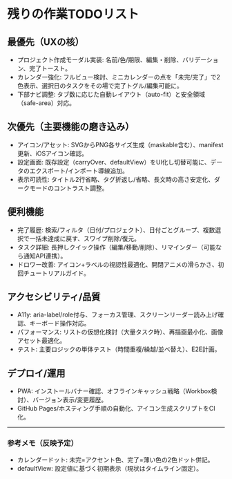 # 残りの作業TODOリスト

## 最優先（UXの核）
- プロジェクト作成モーダル実装: 名前/色/期限、編集・削除、バリデーション、完了トースト。
- カレンダー強化: フルビュー検討、ミニカレンダーの点を「未完/完了」で2色表示、選択日のタスクをその場で完了トグル/編集可能に。
- 下部ナビ調整: タブ数に応じた自動レイアウト（auto-fit）と安全領域（safe-area）対応。

## 次優先（主要機能の磨き込み）
- アイコン/アセット: SVGからPNG各サイズ生成（maskable含む）、manifest更新、iOSアイコン確認。
- 設定画面: 既存設定（carryOver、defaultView）をUI化し切替可能に、データのエクスポート/インポート導線追加。
- 表示可読性: タイトル2行省略、タグ折返し/省略、長文時の高さ安定化、ダークモードのコントラスト調整。

## 便利機能
- 完了履歴: 検索/フィルタ（日付/プロジェクト）、日付ごとグループ、複数選択で一括未達成に戻す、スワイプ削除/復元。
- タスク詳細: 長押しクイック操作（編集/移動/削除）、リマインダー（可能なら通知API連携）。
- ドロワー改善: アイコン+ラベルの視認性最適化、開閉アニメの滑らかさ、初回チュートリアルガイド。

## アクセシビリティ/品質
- A11y: aria-label/role付与、フォーカス管理、スクリーンリーダー読み上げ確認、キーボード操作対応。
- パフォーマンス: リストの仮想化検討（大量タスク時）、再描画最小化、画像アセット最適化。
- テスト: 主要ロジックの単体テスト（時間重複/繰越/並べ替え）、E2E計画。

## デプロイ/運用
- PWA: インストールバナー確認、オフラインキャッシュ戦略（Workbox検討）、バージョン表示/変更履歴。
- GitHub Pages/ホスティング手順の自動化、アイコン生成スクリプトをCI化。

---

### 参考メモ（反映予定）
- カレンダードット: 未完=アクセント色、完了=薄い色の2色ドット併記。
- defaultView: 設定値に基づく初期表示（現状はタイムライン固定）。
